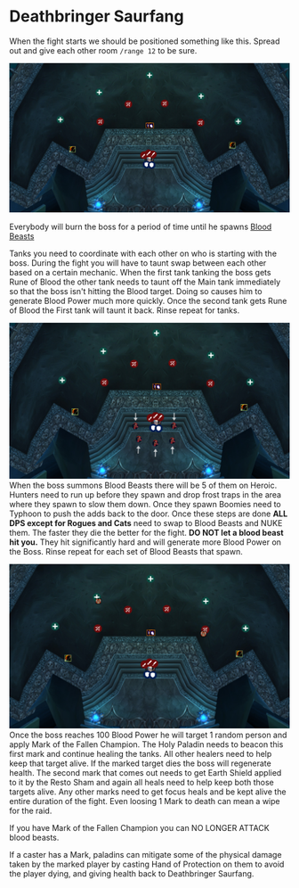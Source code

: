 # Deathbringer Saurfang

When the fight starts we should be positioned something like this. 
Spread out and give each other room `/range 12` to be sure.

![Range Positioning](../../img/dbs1.png)

Everybody will burn the boss for a period of time until he spawns [Blood Beasts](https://www.wowhead.com/npc=38508/blood-beast)

Tanks you need to coordinate with each other on who is starting with the boss.
During the fight you will have to taunt swap between each other based on a 
certain mechanic. 
When the first tank tanking the boss gets Rune of Blood the other tank needs to 
taunt off the Main tank immediately so that the boss isn't hitting the 
Blood target. 
Doing so causes him to generate Blood Power much more quickly. 
Once the second tank gets Rune of Blood the First tank will taunt it back.
Rinse repeat for tanks.

![Blood Beasts](../../img/dbs2.png)
When the boss summons Blood Beasts there will be 5 of them on Heroic.
Hunters need to run up before they spawn and drop frost traps in the area where
they spawn to slow them down. 
Once they spawn Boomies need to Typhoon to push the adds back to the door. 
Once these steps are done **ALL DPS except for Rogues and Cats** need to 
swap to Blood Beasts and NUKE them. 
The faster they die the better for the fight. 
**DO NOT let a blood beast hit you.** 
They hit significantly hard and will generate more Blood Power on the Boss. 
Rinse repeat for each set of Blood Beasts that spawn.


![Marks](../../img/dbs3.png)
Once the boss reaches 100 Blood Power he will target 1 random person and apply 
Mark of the Fallen Champion. The Holy Paladin needs to beacon this first mark 
and continue healing the tanks. All other healers need to help keep that target
alive. If the marked target dies the boss will regenerate health. The second 
mark that comes out needs to get Earth Shield applied to it by the Resto Sham 
and again all heals need to help keep both those targets alive. 
Any other marks need to get focus heals and be kept alive the entire duration 
of the fight. Even loosing 1 Mark to death can mean a wipe for the raid.

If you have Mark of the Fallen Champion you can NO LONGER ATTACK blood beasts.

If a caster has a Mark, paladins can mitigate some of the physical damage taken
by the marked player by casting Hand of Protection on them to avoid the player
dying, and giving health back to Deathbringer Saurfang.
